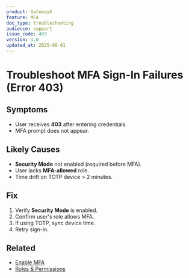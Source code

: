 ```yaml
---
product: GatewayX
feature: MFA
doc_type: troubleshooting
audience: support
issue_code: 403
version: 1.0
updated_at: 2025-08-01
---
```


# Troubleshoot MFA Sign-In Failures (Error 403)

## Symptoms
- User receives **403** after entering credentials.
- MFA prompt does not appear.

## Likely Causes
- **Security Mode** not enabled (required before MFA).
- User lacks **MFA-allowed** role.
- Time drift on TOTP device > 2 minutes.

## Fix
1. Verify **Security Mode** is enabled.
2. Confirm user's role allows MFA.
3. If using TOTP, sync device time.
4. Retry sign-in.

## Related
- [Enable MFA](02-enable-mfa.md)
- [Roles & Permissions](05-roles-permissions.md)
